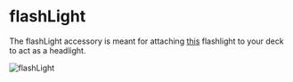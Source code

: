 # flashLight
The flashLight accessory is meant for attaching [this](https://www.amazon.com/gp/product/B01ECVB6P0/) flashlight to your deck to act as a headlight.

![flashLight](../../Pictures/flashLight/G1.gif)